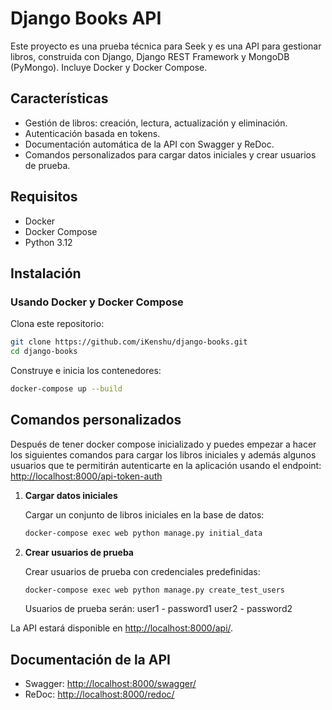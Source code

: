 # Django Books API

Este proyecto es una prueba técnica para Seek y es una API para gestionar libros, construida con Django, Django REST Framework y MongoDB (PyMongo). Incluye Docker y Docker Compose.

## Características

- Gestión de libros: creación, lectura, actualización y eliminación.
- Autenticación basada en tokens.
- Documentación automática de la API con Swagger y ReDoc.
- Comandos personalizados para cargar datos iniciales y crear usuarios de prueba.

## Requisitos

- Docker
- Docker Compose
- Python 3.12

## Instalación

### Usando Docker y Docker Compose

Clona este repositorio:

```bash
git clone https://github.com/iKenshu/django-books.git
cd django-books
```

Construye e inicia los contenedores:

```bash
docker-compose up --build
```

## Comandos personalizados

Después de tener docker compose inicializado y puedes empezar a hacer los siguientes comandos para cargar los libros iniciales y además algunos usuarios que te permitirán autenticarte en la aplicación usando el endpoint: [http://localhost:8000/api-token-auth](http://localhost:800/api-token-auth)

1. **Cargar datos iniciales**

    Cargar un conjunto de libros iniciales en la base de datos:

    ```bash
    docker-compose exec web python manage.py initial_data
    ```

2. **Crear usuarios de prueba**

    Crear usuarios de prueba con credenciales predefinidas:

    ```bash
    docker-compose exec web python manage.py create_test_users
    ```

    Usuarios de prueba serán:
    user1 - password1
    user2 - password2

La API estará disponible en [http://localhost:8000/api/](http://localhost:8000/api/).

## Documentación de la API

- Swagger: [http://localhost:8000/swagger/](http://localhost:8000/swagger/)
- ReDoc: [http://localhost:8000/redoc/](http://localhost:8000/redoc/)
